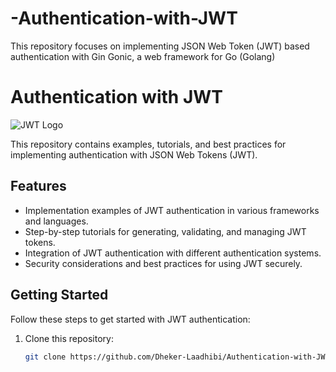 # -Authentication-with-JWT
This repository focuses on implementing JSON Web Token (JWT) based authentication with Gin Gonic, a web framework for Go (Golang)
# Authentication with JWT

![JWT Logo](https://jwt.io/img/pic_logo.svg)

This repository contains examples, tutorials, and best practices for implementing authentication with JSON Web Tokens (JWT).

## Features

- Implementation examples of JWT authentication in various frameworks and languages.
- Step-by-step tutorials for generating, validating, and managing JWT tokens.
- Integration of JWT authentication with different authentication systems.
- Security considerations and best practices for using JWT securely.

## Getting Started

Follow these steps to get started with JWT authentication:

1. Clone this repository:

   ```bash
   git clone https://github.com/Dheker-Laadhibi/Authentication-with-JWT.git

